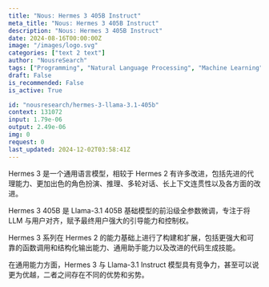 ```yaml
---
title: "Nous: Hermes 3 405B Instruct"
meta_title: "Nous: Hermes 3 405B Instruct"
description: "Nous: Hermes 3 405B Instruct"
date: 2024-08-16T00:00:00Z
image: "/images/logo.svg"
categories: ["text 2 text"]
author: "NousreSearch"
tags: ["Programming", "Natural Language Processing", "Machine Learning", "Generative AI", "Chatbots"]
draft: False
is_recommended: False
is_active: True

id: "nousresearch/hermes-3-llama-3.1-405b"
context: 131072
input: 1.79e-06
output: 2.49e-06
img: 0
request: 0
last_updated: 2024-12-02T03:58:41Z
---
```


Hermes 3 是一个通用语言模型，相较于 Hermes 2 有许多改进，包括先进的代理能力、更加出色的角色扮演、推理、多轮对话、长上下文连贯性以及各方面的改进。

Hermes 3 405B 是 Llama-3.1 405B 基础模型的前沿级全参数微调，专注于将 LLM 与用户对齐，赋予最终用户强大的引导能力和控制权。

Hermes 3 系列在 Hermes 2 的能力基础上进行了构建和扩展，包括更强大和可靠的函数调用和结构化输出能力、通用助手能力以及改进的代码生成技能。

在通用能力方面，Hermes 3 与 Llama-3.1 Instruct 模型具有竞争力，甚至可以说更为优越，二者之间存在不同的优势和劣势。

